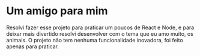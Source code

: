 <h1>Um amigo para mim</h1>
Resolvi fazer esse projeto para praticar um poucos de React e Node, e para deixar mais divertido resolvi desenvolver com o tema que eu amo muito, os animais. O projeto não tem nenhuma funcionalidade inovadora, foi feito apenas para praticar.
